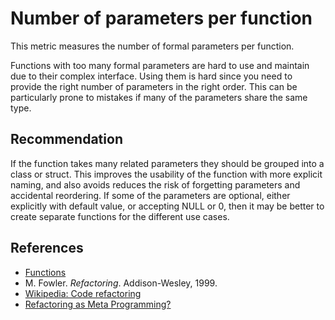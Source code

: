 # Number of parameters per function
This metric measures the number of formal parameters per function.

Functions with too many formal parameters are hard to use and maintain due to their complex interface. Using them is hard since you need to provide the right number of parameters in the right order. This can be particularly prone to mistakes if many of the parameters share the same type.


## Recommendation
If the function takes many related parameters they should be grouped into a class or struct. This improves the usability of the function with more explicit naming, and also avoids reduces the risk of forgetting parameters and accidental reordering. If some of the parameters are optional, either explicitly with default value, or accepting NULL or 0, then it may be better to create separate functions for the different use cases.


## References
* [Functions](http://www.cplusplus.com/doc/tutorial/functions/)
* M. Fowler. *Refactoring*. Addison-Wesley, 1999.
* [Wikipedia: Code refactoring](https://en.wikipedia.org/wiki/Code_refactoring)
* [Refactoring as Meta Programming?](http://www.jot.fm/issues/issue_2005_01/column1/)
